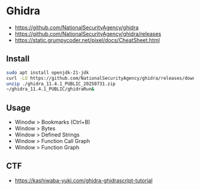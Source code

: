 # Ghidra

- https://github.com/NationalSecurityAgency/ghidra
- https://github.com/NationalSecurityAgency/ghidra/releases
- https://static.grumpycoder.net/pixel/docs/CheatSheet.html

## Install

```zsh
sudo apt install openjdk-21-jdk
curl -LO https://github.com/NationalSecurityAgency/ghidra/releases/download/Ghidra_11.4.1_build/ghidra_11.4.1_PUBLIC_20250731.zip
unzip ./ghidra_11.4.1_PUBLIC_20250731.zip
~/ghidra_11.4.1_PUBLIC/ghidraRun&
```
## Usage

- Winodw > Bookmarks (Ctrl+B)
- Window > Bytes
- Window > Defined Strings
- Window > Function Call Graph
- Window > Function Graph

## CTF

- https://kashiwaba-yuki.com/ghidra-ghidrascript-tutorial
